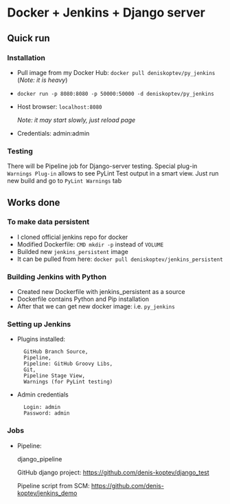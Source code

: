 # Docker + Jenkins + Django server

## Quick run

### Installation

* Pull image from my Docker Hub: `docker pull deniskoptev/py_jenkins` (*Note: it is heavy*)
* `docker run -p 8080:8080 -p 50000:50000 -d deniskoptev/py_jenkins`
* Host browser: `localhost:8080`

    *Note: it may start slowly, just reload page*

* Credentials: admin:admin

### Testing

There will be Pipeline job for Django-server testing.
Special plug-in `Warnings Plug-in` allows to see PyLint Test output in a smart view.
Just run new build and go to `PyLint Warnings` tab

## Works done

### To make data persistent

* I cloned official jenkins repo for docker
* Modified Dockerfile: `CMD mkdir -p` instead of `VOLUME`
* Builded new `jenkins_persistent` image
* It can be pulled from here: `docker pull deniskoptev/jenkins_persistent`

### Building Jenkins with Python

* Created new Dockerfile with jenkins_persistent as a source
* Dockerfile contains Python and Pip installation
* After that we can get new docker image: i.e. `py_jenkins`

### Setting up Jenkins

* Plugins installed:

        GitHub Branch Source, 
        Pipeline, 
        Pipeline: GitHub Groovy Libs, 
        Git, 
        Pipeline Stage View,
        Warnings (for PyLint testing)
    
* Admin credentials

        Login: admin
        Password: admin
        
### Jobs

* Pipeline: 
        
    django_pipeline
    
    GitHub django project: https://github.com/denis-koptev/django_test
    
    Pipeline script from SCM: https://github.com/denis-koptev/jenkins_demo
    
